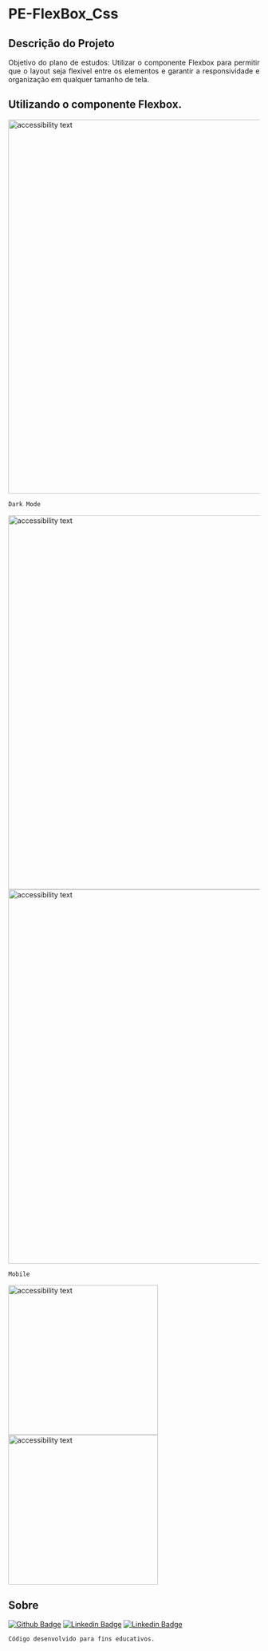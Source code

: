 # PE-FlexBox_Css

## Descrição do Projeto
<p align="justify"> Objetivo do plano de estudos: Utilizar o componente Flexbox para permitir que o layout seja flexivel entre os elementos e garantir a responsividade e organização em qualquer tamanho de tela.
</p>

## Utilizando o componente Flexbox.


<p align="left">
  <img src="https://user-images.githubusercontent.com/38266349/102158537-6e1b5680-3e60-11eb-801f-4dd3eac765b8.JPG" width="750" alt="accessibility text">
</p>

```sh
Dark Mode
```

<p align="left">
  <img src="https://user-images.githubusercontent.com/38266349/102158506-5f34a400-3e60-11eb-84bf-4e5628cfd1dc.JPG" width="750" alt="accessibility text">
  <img src="https://user-images.githubusercontent.com/38266349/102158554-7a071880-3e60-11eb-81e0-e249fa1018be.JPG" width="750" alt="accessibility text">
</p>

```sh
Mobile
```

<p align="left">
  <img src="https://user-images.githubusercontent.com/38266349/102158589-8db27f00-3e60-11eb-9c7e-d27a2ab36020.JPG" width="300" alt="accessibility text">
  <img src="https://user-images.githubusercontent.com/38266349/102158616-94d98d00-3e60-11eb-8ab1-7dd19a33b222.JPG" width="300" alt="accessibility text">
</p>

## Sobre
[![Github Badge](https://img.shields.io/badge/-Github-000?style=flat-square&logo=Github&logoColor=white&link=https://github.com/barbosahub)](https://github.com/barbosahub)
[![Linkedin Badge](https://img.shields.io/badge/-LinkedIn-blue?style=flat-square&logo=Linkedin&logoColor=white&link=https://www.linkedin.com/in/brui/)](https://www.linkedin.com/in/brui/)
[![Linkedin Badge](https://img.shields.io/badge/Curso-Alura-yellow?style=flat-square&logo=&logoColor=white&link=https://cursos.alura.com.br/course/posicione-elementos-com-flexbox)](https://cursos.alura.com.br/course/posicione-elementos-com-flexbox)

```sh
Código desenvolvido para fins educativos.
```









